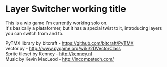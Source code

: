 Layer Switcher working title
===

This is a wip game I'm currently working solo on.  
It's basically a plataformer, but it has a special twist to it, introducing layers you can switch from and to.


PyTMX library by bitcraft - https://github.com/bitcraft/PyTMX  
vector.py - http://www.pygame.org/wiki/2DVectorClass  
Sprite tileset by Kenney - http://kenney.nl  
Music by Kevin MacLeod - http://incompetech.com/  
